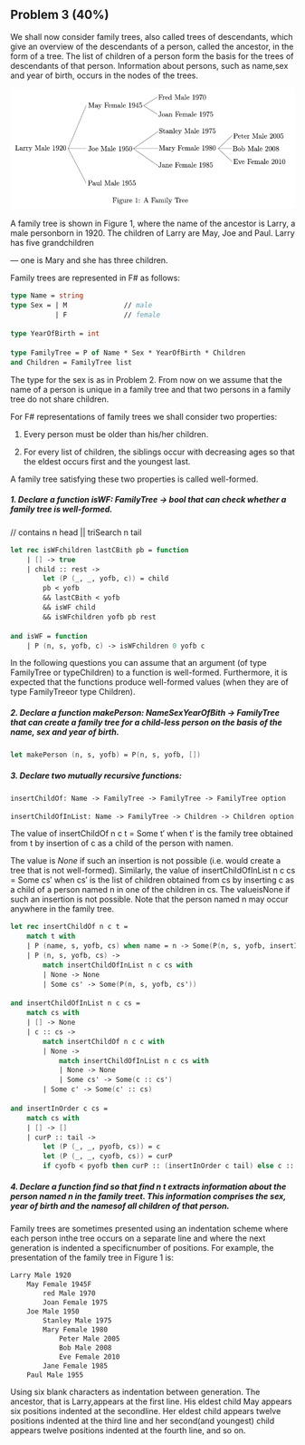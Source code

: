 ## Problem 3 (40%)

We shall now consider family trees, also called trees of descendants, which give an overview of the descendants of a person, called the ancestor, in the form of a tree. The list of children of a person form the basis for the trees of descendants of that person. Information about persons, such as name,sex and year of birth, occurs in the nodes of the trees.

![alt text](./P3tree.png "Trees of descendants")

A family tree is shown in Figure 1, where the name of the ancestor is Larry, a male personborn in 1920. The children of Larry are May, Joe and Paul. Larry has five grandchildren

— one is Mary and she has three children.

Family trees are represented in F# as follows:

```fsharp
type Name = string
type Sex = | M              // male
           | F              // female

type YearOfBirth = int

type FamilyTree = P of Name * Sex * YearOfBirth * Children
and Children = FamilyTree list
```

The type for the sex is as in Problem 2. From now on we assume that the name of a person is unique in a family tree and that two persons in a family tree do not share children.

For F# representations of family trees we shall consider two properties:

1. Every person must be older than his/her children.

2. For every list of children, the siblings occur with decreasing ages so that the eldest occurs first and the youngest last.

A family tree satisfying these two properties is called well-formed.

##### 1. Declare a function *isWF: FamilyTree -> bool* that can check whether a family tree is well-formed.

 // contains n head || triSearch n tail

```fsharp
let rec isWFchildren lastCBith pb = function
    | [] -> true
    | child :: rest ->
        let (P (_, _, yofb, c)) = child
        pb < yofb
        && lastCBith < yofb
        && isWF child
        && isWFchildren yofb pb rest

and isWF = function
    | P (n, s, yofb, c) -> isWFchildren 0 yofb c
```

In the following questions you can assume that an argument (of type FamilyTree or typeChildren) to a function is well-formed. Furthermore, it is expected that the functions produce well-formed values (when they are of type FamilyTreeor type Children).

##### 2. Declare a function makePerson: Name*Sex*YearOfBith -> FamilyTree that can create a family tree for a child-less person on the basis of the name, sex and year of birth.

```fsharp
let makePerson (n, s, yofb) = P(n, s, yofb, [])
```

##### 3. Declare two mutually recursive functions:

    insertChildOf: Name -> FamilyTree -> FamilyTree -> FamilyTree option
    
    insertChildOfInList: Name -> FamilyTree -> Children -> Children option

The value of insertChildOf n c t = Some t′ when t′ is the family tree obtained from t by insertion of c as a child of the person with namen. 

The value is *None* if such an insertion is not possible (i.e. would create a tree that is not well-formed). Similarly, the value of insertChildOfInList n c cs = Some cs′ when cs′ is the list of children obtained from cs by inserting c as a child of a person named n in one of the children in cs. The valueisNone if such an insertion is not possible. Note that the person named n may occur anywhere in the family tree.

```fsharp
let rec insertChildOf n c t =
    match t with
    | P (name, s, yofb, cs) when name = n -> Some(P(n, s, yofb, insertInOrder c cs))
    | P (n, s, yofb, cs) ->
        match insertChildOfInList n c cs with
        | None -> None
        | Some cs' -> Some(P(n, s, yofb, cs'))

and insertChildOfInList n c cs =
    match cs with
    | [] -> None
    | c :: cs ->
        match insertChildOf n c c with
        | None ->
            match insertChildOfInList n c cs with
            | None -> None
            | Some cs' -> Some(c :: cs')
        | Some c' -> Some(c' :: cs)

and insertInOrder c cs =
    match cs with
    | [] -> []
    | curP :: tail ->
        let (P (_, _, pyofb, cs)) = c
        let (P (_, _, cyofb, cs)) = curP
        if cyofb < pyofb then curP :: (insertInOrder c tail) else c :: curP :: tail
```

##### 4. Declare a function find so that find n t extracts information about the person named n in the family treet. This information comprises the sex, year of birth and the namesof all children of that person.

Family trees are sometimes presented using an indentation scheme where each person inthe tree occurs on a separate line and where the next generation is indented a specificnumber of positions. For example, the presentation of the family tree in Figure 1 is:

    Larry Male 1920
        May Female 1945F
            red Male 1970
            Joan Female 1975
        Joe Male 1950
            Stanley Male 1975
            Mary Female 1980
                Peter Male 2005
                Bob Male 2008
                Eve Female 2010
            Jane Female 1985
        Paul Male 1955

Using six blank characters as indentation between generation. The ancestor, that is Larry,appears at the first line. His eldest child May appears six positions indented at the secondline. Her eldest child appears twelve positions indented at the third line and her second(and youngest) child appears twelve positions indented at the fourth line, and so on.